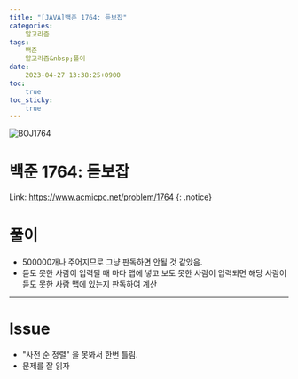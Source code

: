 ```yaml
---
title: "[JAVA]백준 1764: 듣보잡"
categories:
    알고리즘
tags:
    백준
    알고리즘&nbsp;풀이
date:
    2023-04-27 13:38:25+0900
toc:
    true
toc_sticky:
    true
---
```

![BOJ1764](https://user-images.githubusercontent.com/77597885/234760741-9dac682e-e2a3-415c-b34a-74658c471490.png)



# 백준 1764: 듣보잡
Link: <https://www.acmicpc.net/problem/1764>
{: .notice}



# 풀이
* 500000개나 주어지므로 그냥 판독하면 안될 것 같았음.
* 듣도 못한 사람이 입력될 때 마다 맵에 넣고 보도 못한 사람이 입력되면 해당 사람이 듣도 못한 사람 맵에 있는지 판독하여 계산

<script src="https://gist.github.com/cuzzzu1318/37d8401a344f1a26534a3eb3ad1b8992.js"></script>
***

# Issue

* "사전 순 정렬" 을 못봐서 한번 틀림.
* 문제를 잘 읽자